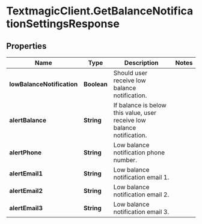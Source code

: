 # TextmagicClient.GetBalanceNotificationSettingsResponse

## Properties
Name | Type | Description | Notes
------------ | ------------- | ------------- | -------------
**lowBalanceNotification** | **Boolean** | Should user receive low balance notification. | 
**alertBalance** | **String** | If balance is below this value, user receive low balance notification. | 
**alertPhone** | **String** | Low balance notification phone number. | 
**alertEmail1** | **String** | Low balance notification email 1. | 
**alertEmail2** | **String** | Low balance notification email 2. | 
**alertEmail3** | **String** | Low balance notification email 3. | 


